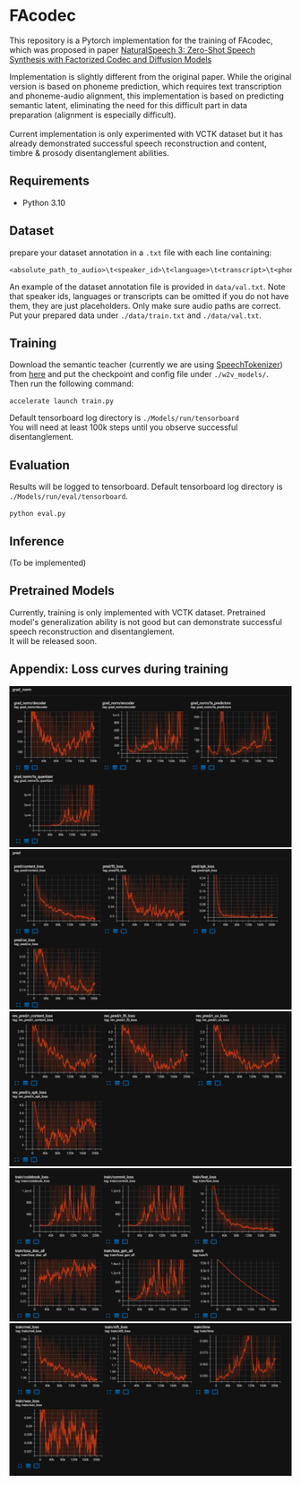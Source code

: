 # FAcodec

This repository is a Pytorch implementation for the training of FAcodec, which was proposed in paper [NaturalSpeech 3: Zero-Shot Speech Synthesis
with Factorized Codec and Diffusion Models](https://arxiv.org/pdf/2403.03100)  

Implementation is slightly different from the original paper. While the original version is based on phoneme prediction,
which requires text transcription and phoneme-audio alignment, this implementation is based on predicting semantic latent,
eliminating the need for this difficult part in data preparation (alignment is especially difficult).
<br>
<br>
Current implementation is only experimented with VCTK dataset but it has already demonstrated successful speech reconstruction
and content, timbre & prosody disentanglement abilities.

## Requirements
- Python 3.10

## Dataset
prepare your dataset annotation in a `.txt` file with each line containing:
```
<absolute_path_to_audio>\t<speaker_id>\t<language>\t<transcript>\t<phonemized_transcript>
```
An example of the dataset annotation file is provided in `data/val.txt`. Note that speaker ids, languages or transcripts
can be omitted if you do not have them, they are just placeholders. Only make sure audio paths are correct.  
Put your prepared data under `./data/train.txt` and `./data/val.txt`.
## Training
Download the semantic teacher (currently we are using [SpeechTokenizer](https://github.com/ZhangXInFD/SpeechTokenizer)) 
from [here](https://huggingface.co/fnlp/SpeechTokenizer) and put the checkpoint and config file under `./w2v_models/`.   
Then run the following command:
```
accelerate launch train.py
```
Default tensorboard log directory is `./Models/run/tensorboard`  
You will need at least 100k steps until you observe successful disentanglement.
## Evaluation
Results will be logged to tensorboard. Default tensorboard log directory is `./Models/run/eval/tensorboard`.
```
python eval.py
```
## Inference
(To be implemented)

## Pretrained Models
Currently, training is only implemented with VCTK dataset. Pretrained model's generalization ability is not good but
can demonstrate successful speech reconstruction and disentanglement.   
It will be released soon.

## Appendix: Loss curves during training
![grad_norm](./assets/tb_grad_norm.png)
![predictor_losses](./assets/tb_predictor_losses.png)
![reverse_predictor_losses](./assets/tb_reverse_predictor_losses.png)
![reconstruction_losses_1](./assets/tb_recon_loss_1.png)
![reconstruction_losses_2](./assets/tb_recon_loss_2.png)
